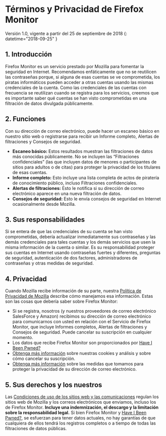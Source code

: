 # Términos y Privacidad de Firefox Monitor
Versión 1.0, vigente a partir del 25 de septiembre de 2018
{: datetime="2018-09-25" }

## 1. Introducción

Firefox Monitor es un servicio prestado por Mozilla para fomentar la seguridad en Internet. Recomendamos enfáticamente que no se reutilicen las contraseñas porque, si alguna de esas cuentas se ve comprometida, los piratas informáticos pueden acceder a otras cuentas usando las mismas credenciales de la cuenta. Como las credenciales de las cuentas con frecuencia se reutilizan cuando se registra para los servicios, creemos que es importante saber qué cuentas se han visto comprometidas en una filtración de datos divulgada públicamente.
 
## 2. Funciones

Con su dirección de correo electrónico, puede hacer un escaneo básico en nuestro sitio web o registrarse para recibir un Informe completo, Alertas de filtraciones y Consejos de seguridad. 
* **Escaneo básico:** Estos resultados muestran las filtraciones de datos más conocidas públicamente. No se incluyen las “Filtraciones confidenciales” (las que incluyen datos de menores o participantes de sitios para adultos o de citas) para proteger la privacidad de los titulares de esas cuentas.
* **Informe completo:** Esto incluye una lista completa de actos de piratería de conocimiento público, incluso Filtraciones confidenciales.
* **Alertas de filtraciones:** Esto le notifica si su dirección de correo electrónico aparece en una nueva filtración de datos.
* **Consejos de seguridad:** Esto le envía consejos de seguridad en Internet ocasionalmente desde Mozilla.

## 3. Sus responsabilidades 

Si se entera de que las credenciales de su cuenta se han visto comprometidas, debería actualizar inmediatamente sus contraseñas y las demás credenciales para tales cuentas y los demás servicios que usen la misma información de la cuenta o similar. Es su responsabilidad proteger sus cuentas en Internet usando contraseñas fuertes y diferentes, preguntas de seguridad, autenticación de dos factores, administradores de contraseñas y otras medidas de seguridad.  

## 4. Privacidad 

Cuando Mozilla recibe información de su parte, nuestra [Política de Privacidad de Mozilla](https://www.mozilla.org/privacy/) describe cómo manejamos esa información. Estas son las cosas que debería saber sobre Firefox Monitor:

* Si se registra, nosotros (y nuestros proveedores de correo electrónico SalesForce y Amazon) recibimos su dirección de correo electrónico para comunicarnos con usted en relación con el Servicio de Firefox Monitor, que incluye Informes completos, Alertas de filtraciones y Consejos de seguridad. Puede cancelar su suscripción en cualquier momento. 
* Los datos que recibe Firefox Monitor son proporcionados por [Have I Been Pwned?](https://haveibeenpwned.com/) 
* [Obtenga más información](https://www.mozilla.org/privacy/websites/#cookies) sobre nuestras cookies y análisis y sobre cómo cancelar su suscripción.
* [Obtenga más información](https://blog.mozilla.org/security/2018/06/25/scanning-breached-accounts-k-anonymity/) sobre las medidas que tomamos para proteger la privacidad de su dirección de correo electrónico. 

## 5. Sus derechos y los nuestros

Las [Condiciones de uso de los sitios web y las comunicaciones](https://www.mozilla.org/about/legal/terms/mozilla/) regulan los sitios web de Mozilla y los correos electrónicos que enviamos, incluso los de Firefox Monitor. **Incluye una indemnización, el descargo y la limitación sobre la responsabilidad legal.** Si bien Firefox Monitor y [Have I Been Pwned?](https://haveibeenpwned.com/), se esfuerzan para tener datos actuales, no hay garantías de que cualquiera de ellos tendrá los registros completos o a tiempo de todas las filtraciones de datos públicas.                           
